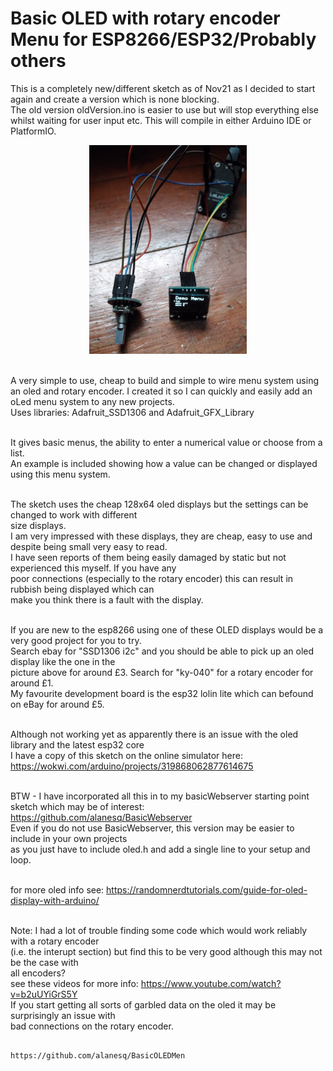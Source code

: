 <h1>Basic OLED with rotary encoder Menu for ESP8266/ESP32/Probably others</h1>

This is a completely new/different sketch as of Nov21 as I decided to start again and create a version which is none blocking.  
The old version oldVersion.ino is easier to use but will stop everything else whilst waiting for user input etc. 
This will compile in either Arduino IDE or PlatformIO.

<p align="center"><img src="/images/menu.jpg" width="50%"/></p>

<br>A very simple to use, cheap to build and simple to wire menu system using an oled and rotary encoder.
I created it so I can quickly and easily add an oLed menu system to any new projects.
<br>Uses libraries:   Adafruit_SSD1306 and Adafruit_GFX_Library
    
<br>It gives basic menus, the ability to enter a numerical value or choose from a list.
<br>An example is included showing how a value can be changed or displayed using this menu system.
            
<br>The sketch uses the cheap 128x64 oled displays but the settings can be changed to work with different 
<br>size displays.
<br>I am very impressed with these displays, they are cheap, easy to use and despite being small very easy to read.
<br>I have seen reports of them being easily damaged by static but not experienced this myself.  If you have any 
<br>poor connections (especially to the rotary encoder) this can result in rubbish being displayed which can 
<br>make you think there is a fault with the display.

<br>If you are new to the esp8266 using one of these OLED displays would be a very good project for you to try.
<br>Search ebay for "SSD1306 i2c" and you should be able to pick up an oled display like the one in the 
<br>picture above for around £3.  Search for "ky-040" for a rotary encoder for around £1.
<br>My favourite development board is the esp32 lolin lite which can befound on eBay for around £5.

<br>Although not working yet as apparently there is an issue with the oled library and the latest esp32 core
<br>I have a copy of this sketch on the online simulator here:   https://wokwi.com/arduino/projects/319868062877614675

<br>BTW - I have incorporated all this in to my basicWebserver starting point sketch which may be of 
interest: https://github.com/alanesq/BasicWebserver
<br>Even if you do not use BasicWebserver, this version may be easier to include in your own projects 
<br>as you just have to include oled.h and add a single line to your setup and loop.

<br>for more oled info see: https://randomnerdtutorials.com/guide-for-oled-display-with-arduino/

<br>Note: I had a lot of trouble finding some code which would work reliably with a rotary encoder 
<br>(i.e. the interupt section) but find this to be very good although this may not be the case with 
<br>all encoders?
<br>see these videos for more info: https://www.youtube.com/watch?v=b2uUYiGrS5Y
<br>If you start getting all sorts of garbled data on the oled it may be surprisingly an issue with 
<br>bad connections on the rotary encoder.

                                                           https://github.com/alanesq/BasicOLEDMen
